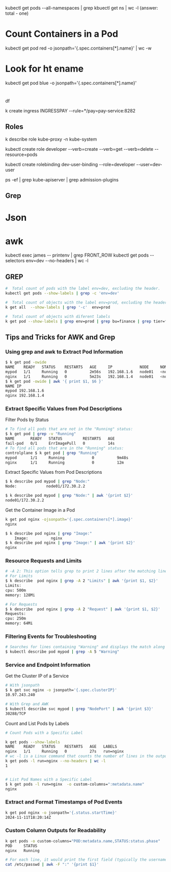 kubectl get pods --all-namespaces | grep <pod-name>
kbuectl get ns | wc -l (answer: total - one)

# Count Containers in a Pod

kubectl get pod red -o jsonpath='{.spec.containers[*].name}' | wc -w

# Look for ht ename

kubectl get pod blue -o jsonpath='{.spec.containers[*].name}'

#

df

k create ingress INGRESSPAY --rule=\*/pay=pay-service:8282

## Roles

k describe role kube-proxy -n kube-system

kubectl create role developer --verb=create --verb=get --verb=delete --resource=pods

kubectl create rolebinding dev-user-binding --role=developer --user=dev-user

ps -ef | grep kube-apiserver | grep admission-plugins

## Grep

# Json

# awk

kubectl exec james -- printenv | grep FRONT_ROW
kubectl get pods --selectors env=dev --no-headers | wc -l

## GREP

```bash
#  Total count of pods with the label env=dev, excluding the header.
kubectl get pods --show-labels | grep -c 'env=dev'

#  Total count of objects with the label env=prod, excluding the header.
k get all  --show-labels | grep '-c'  env=prod

#  Total count of objects with diferent labels
k get pod --show-labels | grep env=prod | grep bu=finance | grep tier=frontend

```

## Tips and Tricks for AWK and Grep

### Using grep and awk to Extract Pod Information

```bash
$ k get pod -owide
NAME    READY   STATUS    RESTARTS   AGE     IP            NODE     NOMINATED NODE   READINESS GATES
mypod   1/1     Running   0          2m56s   192.168.1.6   node01   <none>           <none>
nginx   1/1     Running   0          5m23s   192.168.1.4   node01   <none>           <none>
$ k get pod -owide | awk '{ print $1, $6 }'
NAME IP
mypod 192.168.1.6
nginx 192.168.1.4
```

### Extract Specific Values from Pod Descriptions

Filter Pods by Status

```bash
# To find all pods that are not in the "Running" status:
$ k get pod | grep -v "Running"
NAME       READY   STATUS         RESTARTS   AGE
fail-pod   0/1     ErrImagePull   0          14s
# To find all pods that are in the "Running" status:
controlplane $ k get pod | grep "Running"
mypod      1/1     Running            0          9m48s
nginx      1/1     Running            0          12m
```

Extract Specific Values from Pod Descriptions

```bash
$ k describe pod mypod | grep "Node:"
Node:             node01/172.30.2.2

$ k describe pod mypod | grep "Node:" | awk '{print $2}'
node01/172.30.2.2
```

Get the Container Image in a Pod

```bash
k get pod nginx -ojsonpath='{.spec.containers[*].image}'
nginx

$ k describe pod nginx | grep "Image:"
    Image:          nginx
$ k describe pod nginx | grep "Image:" | awk '{print $2}'
nginx
```

### Resource Requests and Limits

```bash
# -A 2: This option tells grep to print 2 lines after the matching line.
# For Limits
$ k describe  pod nginx | grep -A 2 "Limits" | awk '{print $1, $2}'
Limits:
cpu: 500m
memory: 128Mi

# For Requests
$ k describe  pod nginx | grep -A 2 "Request" | awk '{print $1, $2}'
Requests:
cpu: 250m
memory: 64Mi
```

### Filtering Events for Troubleshooting

```bash
# Searches for lines containing "Warning" and displays the match along with the next 5 lines for each match.
$ kubectl describe pod mypod | grep -A 5 "Warning"
```

### Service and Endpoint Information

Get the Cluster IP of a Service

```bash
# With jsonpath
$ k get svc nginx -o jsonpath='{.spec.clusterIP}'
10.97.243.240

# With Grep and AWK
$ kubectl describe svc mypod | grep "NodePort" | awk '{print $3}'
30288/TCP
```

Count and List Pods by Labels

```bash
# Count Pods with a Specific Label

k get pods --show-labels
NAME    READY   STATUS    RESTARTS   AGE   LABELS
nginx   1/1     Running   0          27s   run=nginx
# wc -l is a Linux command that counts the number of lines in the output it receives.
k get pods -l run=nginx --no-headers | wc -l
1


# List Pod Names with a Specific Label
$ k get pods -l run=nginx  -o custom-columns=":metadata.name"
nginx
```

### Extract and Format Timestamps of Pod Events

```bash
k get pod nginx -o jsonpath='{.status.startTime}'
2024-11-11T18:20:14Z
```

### Custom Column Outputs for Readability

```bash
k get pods -o custom-columns="POD:metadata.name,STATUS:status.phase"
POD     STATUS
nginx   Running
```

```bash
# For each line, it would print the first field (typically the username):
cat /etc/passwd | awk -F ":" '{print $1}'
```
